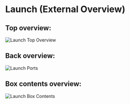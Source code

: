 # Launch (External Overview)

## Top overview:

![Launch Top Overview](./img/launch-lite-overhead.webp)

## Back overview:
![Launch Ports](./img/launch-lite-port.png)

## Box contents overview:
![Launch Box Contents](./img/launch-lite-box-contents.png)
